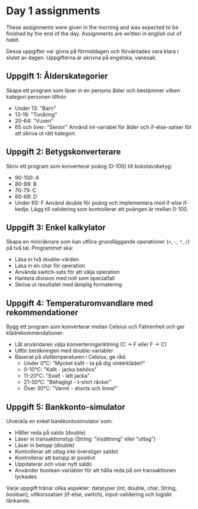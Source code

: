 # Day 1 assignments
These assignments were given in the morning and was expected to be finished by the end of the day.  Assignments are written in english out of habit.

Dessa uppgifter var givna på förmiddagen och förväntades vara klara i slutet av dagen. Uppgifterna är skrivna på engelska, vanesak.
## Uppgift 1: Ålderskategorier
Skapa ett program som läser in en persons ålder och bestämmer vilken kategori personen
tillhör:
* Under 13: "Barn"
* 13-19: "Tonåring"
* 20-64: "Vuxen"
* 65 och över: "Senior"
Använd int-variabel för ålder och if-else-satser för att skriva ut rätt kategori.
## Uppgift 2: Betygskonverterare
Skriv ett program som konverterar poäng (0-100) till bokstavsbetyg:
* 90-100: A
* 80-89: B
* 70-79: C
* 60-69: D
* Under 60: F
Använd double för poäng och implementera med if-else if-kedja. Lägg till validering som
kontrollerar att poängen är mellan 0-100.
## Uppgift 3: Enkel kalkylator
Skapa en miniräknare som kan utföra grundläggande operationer (`+`, `-`, `*`, `/`) på två tal.
Programmet ska:
* Läsa in två double-värden
* Läsa in en char för operation
* Använda switch-sats för att välja operation
* Hantera division med noll som specialfall
* Skriva ut resultatet med lämplig formatering
## Uppgift 4: Temperaturomvandlare med rekommendationer
Bygg ett program som konverterar mellan Celsius och Fahrenheit och ger
klädrekommendationer:
* Låt användaren välja konverteringsriktning (C -> F eller F -> C)
* Utför beräkningen med double-variabler
* Baserat på sluttemperaturen i Celsius, ge råd:
  * Under 0°C: "Mycket kallt - ta på dig vinterkläder!"
  * 0-10°C: "Kallt - jacka behövs"
  * 11-20°C: "Svalt - lätt jacka"
  * 21-30°C: "Behagligt - t-shirt räcker"
  * Över 30°C: "Varmt - shorts och linne!"
## Uppgift 5: Bankkonto-simulator
Utveckla en enkel bankkontosimulator som:
* Håller reda på saldo (double)
* Läser in transaktionstyp (String: "insättning" eller "uttag")
* Läser in belopp (double)
* Kontrollerar att uttag inte överstiger saldot
* Kontrollerar att belopp är positivt
* Uppdaterar och visar nytt saldo
* Använder boolean-variabler för att hålla reda på om transaktionen lyckades

Varje uppgift tränar olika aspekter: datatyper (int, double, char, String, boolean),
villkorssatser (if-else, switch), input-validering och logiskt tänkande.
